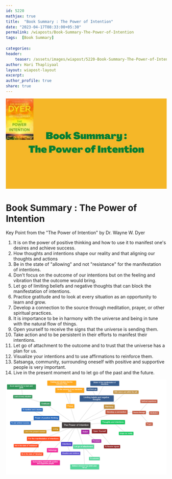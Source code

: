 ```yaml
---    
id: 5220    
mathjax: true    
title:  "Book Summary : The Power of Intention"      
date: "2023-04-17T08:33:00+05:30"    
permalink: /wiaposts/Book-Summary-The-Power-of-Intention     
tags:  [Book Summary]     
    
categories:    
header:    
    teaser: /assets/images/wiapost/5220-Book-Summary-The-Power-of-Intention.jpg    
author: Hari Thapliyaal    
layout: wiapost-layout    
excerpt:    
author_profile: true    
share: true    
---    
```

    
![Book Summary : The Power of Intention](/assets/images/wiapost/5220-Book-Summary-The-Power-of-Intention.jpg)         
    
# Book Summary : The Power of Intention   
   
Key Point from the "The Power of Intention" by Dr. Wayne W. Dyer   

1. It is on the power of positive thinking and how to use it to manifest one's desires and achieve success.
2. How thoughts and intentions shape our reality and that aligning our thoughts and actions
3. Be in the state of "allowing" and not "resistance" for the manifestation of intentions.
4. Don't focus on the outcome of our intentions but on the feeling and vibration that the outcome would bring.
5. Let go of limiting beliefs and negative thoughts that can block the manifestation of intentions.
6. Practice gratitude and to look at every situation as an opportunity to learn and grow.
7. Develop a connection to the source through meditation, prayer, or other spiritual practices.
8. It is importance to be in harmony with the universe and being in tune with the natural flow of things.
9. Open yourself to receive the signs that the universe is sending them.
10. Take action and to be persistent in their efforts to manifest their intentions.
11. Let go of attachment to the outcome and to trust that the universe has a plan for us.
12. Visualize your intentions and to use affirmations to reinforce them.
13. Satsanga, community, surrounding oneself with positive and supportive people is very important.
14. Live in the present moment and to let go of the past and the future.


![Mind Map : The Power of Intention](/assets/images/wiapost/5220-The-Power-of-Intension.png)

